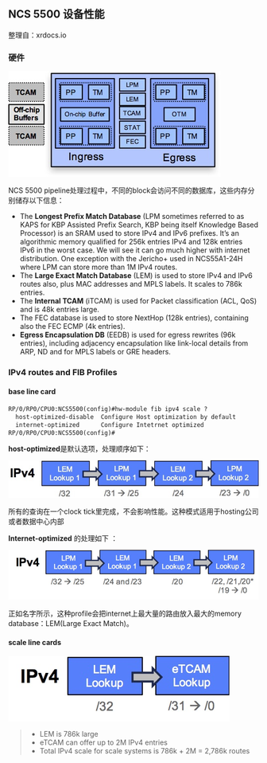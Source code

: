 ## NCS 5500 设备性能

整理自：xrdocs.io

### 硬件

 ![Resources](img/resources.jpg) 

NCS 5500 pipeline处理过程中，不同的block会访问不同的数据库，这些内存分别储存以下信息：

- The **Longest Prefix Match Database** (LPM sometimes referred to as KAPS for KBP Assisted Prefix Search, KBP being itself Knowledge Based Processor) is an SRAM used to store IPv4 and IPv6 prefixes. It’s an algorithmic memory qualified for 256k entries IPv4 and 128k entries IPv6 in the worst case. We will see it can go much higher with internet distribution. One exception with the Jericho+ used in NCS55A1-24H where LPM can store more than 1M IPv4 routes.
- The **Large Exact Match Database** (LEM) is used to store IPv4 and IPv6 routes also, plus MAC addresses and MPLS labels. It scales to 786k entries.
- The **Internal TCAM** (iTCAM) is used for Packet classification (ACL, QoS) and is 48k entries large.
- The FEC database is used to store NextHop (128k entries), containing also the FEC ECMP (4k entries).
- **Egress Encapsulation DB** (EEDB) is used for egress rewrites (96k entries), including adjacency encapsulation like link-local details from ARP, ND and for MPLS labels or GRE headers.



### IPv4 routes and FIB Profiles

#### base line card



```
RP/0/RP0/CPU0:NCS5500(config)#hw-module fib ipv4 scale ?
  host-optimized-disable  Configure Host optimization by default
  internet-optimized      Configure Intetrnet optimized
RP/0/RP0/CPU0:NCS5500(config)#
```

 

**host-optimized**是默认选项，处理顺序如下：

![Host-Optimized-IPv4](img/Host-Optimized-IPv4.jpg)

所有的查询在一个clock tick里完成，不会影响性能。这种模式适用于hosting公司或者数据中心内部



**Internet-optimized** 的处理如下 ：

 ![IPv4 Internet Optimized Order](img/non-SE-Int-Optimized-IPv4.jpg) 

正如名字所示，这种profile会把internet上最大量的路由放入最大的memory database：LEM(Large Exact Match)。





####  scale line cards 

 ![eTCAM IPv4 Order](img/-SE-IPv4-order.jpg) 

> - LEM is 786k large
> - eTCAM can offer up to 2M IPv4 entries
> - Total IPv4 scale for scale systems is 786k + 2M = 2,786k routes

